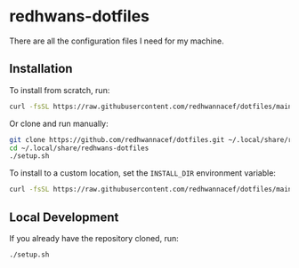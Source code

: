 # redhwans-dotfiles

There are all the configuration files I need for my machine.

## Installation

To install from scratch, run:

```bash
curl -fsSL https://raw.githubusercontent.com/redhwannacef/dotfiles/main/install.sh | bash
```

Or clone and run manually:

```bash
git clone https://github.com/redhwannacef/dotfiles.git ~/.local/share/redhwans-dotfiles
cd ~/.local/share/redhwans-dotfiles
./setup.sh
```

To install to a custom location, set the `INSTALL_DIR` environment variable:

```bash
curl -fsSL https://raw.githubusercontent.com/redhwannacef/dotfiles/main/install.sh | INSTALL_DIR=~/my-custom-location bash
```

## Local Development

If you already have the repository cloned, run:

```bash
./setup.sh
```
